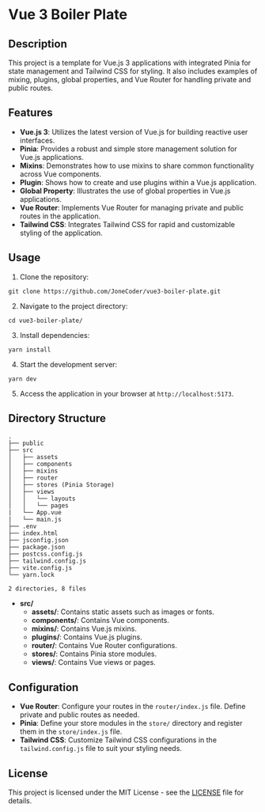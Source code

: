 # Vue 3 Boiler Plate

## Description

This project is a template for Vue.js 3 applications with integrated Pinia for state management and Tailwind CSS for styling. It also includes examples of mixing, plugins, global properties, and Vue Router for handling private and public routes.

## Features

- **Vue.js 3**: Utilizes the latest version of Vue.js for building reactive user interfaces.
- **Pinia**: Provides a robust and simple store management solution for Vue.js applications.
- **Mixins**: Demonstrates how to use mixins to share common functionality across Vue components.
- **Plugin**: Shows how to create and use plugins within a Vue.js application.
- **Global Property**: Illustrates the use of global properties in Vue.js applications.
- **Vue Router**: Implements Vue Router for managing private and public routes in the application.
- **Tailwind CSS**: Integrates Tailwind CSS for rapid and customizable styling of the application.

## Usage

1. Clone the repository:

```
git clone https://github.com/JoneCoder/vue3-boiler-plate.git
```

2. Navigate to the project directory:

```
cd vue3-boiler-plate/
```

3. Install dependencies:

```
yarn install
```

4. Start the development server:

```
yarn dev
```

5. Access the application in your browser at `http://localhost:5173`.

## Directory Structure

    .
    ├── public
    ├── src
    │   ├── assets
    │   ├── components
    │   ├── mixins
    │   ├── router
    │   ├── stores (Pinia Storage)
    │   ├── views
    │   │   └── layouts
    │   │   └── pages  
    |   └── App.vue
    |   └── main.js
    ├── .env
    ├── index.html
    ├── jsconfig.json
    ├── package.json
    ├── postcss.config.js
    ├── tailwind.config.js
    ├── vite.config.js
    └── yarn.lock

    2 directories, 8 files

- **src/**
    - **assets/**: Contains static assets such as images or fonts.
    - **components/**: Contains Vue components.
    - **mixins/**: Contains Vue.js mixins.
    - **plugins/**: Contains Vue.js plugins.
    - **router/**: Contains Vue Router configurations.
    - **stores/**: Contains Pinia store modules.
    - **views/**: Contains Vue views or pages.

## Configuration

- **Vue Router**: Configure your routes in the `router/index.js` file. Define private and public routes as needed.
- **Pinia**: Define your store modules in the `store/` directory and register them in the `store/index.js` file.
- **Tailwind CSS**: Customize Tailwind CSS configurations in the `tailwind.config.js` file to suit your styling needs.

## License

This project is licensed under the MIT License - see the [LICENSE](LICENSE) file for details.